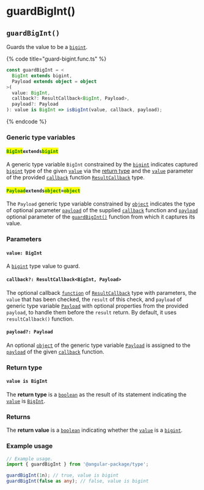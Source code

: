 # guardBigInt()

## `guardBigInt()`

Guards the value to be a [`bigint`](https://developer.mozilla.org/en-US/docs/Web/JavaScript/Reference/Global\_Objects/BigInt).

{% code title="guard-bigint.func.ts" %}
```typescript
const guardBigInt = <
  BigInt extends bigint,
  Payload extends object = object
>(
  value: BigInt,
  callback?: ResultCallback<BigInt, Payload>,
  payload?: Payload
): value is BigInt => isBigInt(value, callback, payload);
```
{% endcode %}

### Generic type variables

#### <mark style="color:green;">**`BigInt`**</mark>**`extends`**<mark style="color:green;">**`bigint`**</mark>

A generic type variable `BigInt` constrained by the [`bigint`](https://developer.mozilla.org/en-US/docs/Web/JavaScript/Reference/Global\_Objects/BigInt) indicates captured [`bigint`](https://developer.mozilla.org/en-US/docs/Web/JavaScript/Reference/Global\_Objects/BigInt) type of the given [`value`](guardbigint.md#value-bigint) via the [return type](guardbigint.md#return-type) and the [`value`](../type/resultcallback.md#value-value) parameter of the provided [`callback`](guardbigint.md#callback-resultcallback-less-than-bigint-payload-greater-than) function [`ResultCallback`](../type/resultcallback.md) type.

#### <mark style="color:green;">**`Payload`**</mark>**`extends`**<mark style="color:green;">**`object`**</mark>**`=`**<mark style="color:green;">**`object`**</mark>

The `Payload` generic type variable constrained by [`object`](https://www.typescriptlang.org/docs/handbook/basic-types.html#object) indicates the type of optional parameter [`payload`](../type/resultcallback.md#payload-payload) of the supplied [`callback`](guardbigint.md#callback-resultcallback-less-than-type-payload-greater-than) function and [`payload`](guardbigint.md#payload-payload) optional parameter of the [`guardBigInt()`](guardbigint.md#guardbigint) function from which it captures its value.

### Parameters

#### `value: BigInt`

A [`bigint`](https://developer.mozilla.org/en-US/docs/Web/JavaScript/Reference/Global\_Objects/BigInt) type value to guard.

#### `callback?: ResultCallback<BigInt, Payload>`

The optional callback [`function`](https://developer.mozilla.org/en-US/docs/Web/JavaScript/Guide/Functions) of [`ResultCallback`](../type/resultcallback.md) type with parameters, the `value` that has been checked, the `result` of this check, and `payload` of generic type variable [`Payload`](guardbigint.md#payloadextendsobject-object) with optional properties from the provided `payload`, to handle them before the `result` return. By default, it uses `resultCallback()` function.

#### `payload?: Payload`

An optional [`object`](https://developer.mozilla.org/en-US/docs/Web/JavaScript/Reference/Global\_Objects/Object) of the generic type variable [`Payload`](guardbigint.md#payloadextendsobject-object) is assigned to the [`payload`](../type/resultcallback.md#payload-payload) of the given [`callback`](guardbigint.md#callback-resultcallback-less-than-bigint-payload-greater-than) function.

### Return type

#### `value is BigInt`

The **return type** is a [`boolean`](https://www.typescriptlang.org/docs/handbook/basic-types.html#boolean) as the result of its statement indicating the [`value`](guardbigint.md#value-bigint) is [`BigInt`](https://developer.mozilla.org/en-US/docs/Web/JavaScript/Reference/Global\_Objects/BigInt).

### Returns

The **return value** is a [`boolean`](https://www.typescriptlang.org/docs/handbook/basic-types.html#boolean) indicating whether the [`value`](guardbigint.md#value-bigint) is a [`bigint`](https://developer.mozilla.org/en-US/docs/Web/JavaScript/Reference/Global\_Objects/BigInt).

### Example usage

```typescript
// Example usage.
import { guardBigInt } from '@angular-package/type';

guardBigInt(1n); // true, value is bigint
guardBigInt(false as any); // false, value is bigint
```
